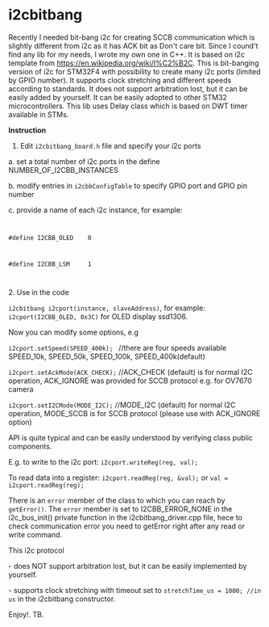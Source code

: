 # i2cbitbang
Recently I needed bit-bang i2c for creating SCCB communication which is slightly different from i2c as it has ACK bit as Don't care bit. Since I cound't find any lib for my needs, I wrote my own one in C++. It is based on i2c template from https://en.wikipedia.org/wiki/I%C2%B2C.
This is bit-banging version of i2c for STM32F4 with possibility to create many i2c ports (limited by GPIO number). It supports clock stretching and different speeds according to standards. It does not support arbitration lost, but it can be easily added by yourself.
It can be easily adopted to other STM32 microcontrollers. This lib uses Delay class which is based on DWT timer available in STMs.

<p><b>Instruction</b></P>

1. Edit <code>i2cbitbang_board.h</code> file and specify your i2c ports

<p>a. set a total number of i2c ports in the define NUMBER_OF_I2CBB_INSTANCES</p>
<p>b. modify entries in <code>i2cbbConfigTable</code> to specify GPIO port and GPIO pin number</p>
<p>c. provide a name of each i2c instance, for example:</p>
<code>
<p>#define I2CBB_OLED	 0</p>
<p>#define I2CBB_LSM	 1</p>
</code>

<p>2. Use in the code</p>
<p><code>i2cbitbang i2cport(instance, slaveAddress)</code>, for example: <code>i2cport(I2CBB_OLED, 0x3C)</code> for OLED display ssd1306.</p>
<p>Now you can modify some options, e.g</p>
<P><code>i2cport.setSpeed(SPEED_400k); </code> //there are four speeds available SPEED_10k, SPEED_50k, SPEED_100k, SPEED_400k(default)</P>
<P><code>i2cport.setAckMode(ACK_CHECK);</code> //ACK_CHECK (default) is for normal I2C operation, ACK_IGNORE was provided for SCCB protocol e.g. for OV7670 camera</P>
<P><code>i2cport.setI2CMode(MODE_I2C);</code>  //MODE_I2C (default) for normal I2C operation, MODE_SCCB is for SCCB protocol (please use with ACK_IGNORE option)</P>

<P>API is quite typical and can be easily understood by verifying class public components.</p>
<P>E.g. to write to the i2c port: <code>i2cport.writeReg(reg, val);</code></p>
<P>To read data into a register: <code>i2cport.readReg(reg, &val);</code> or <code>val = i2cport.readReg(reg);</code></p>

<P>There is an <code>error</code> member of the class to which you can reach by <code>getError()</code>. The <code>error</code> member 
is set to I2CBB_ERROR_NONE in the i2c_bus_init() private function in the i2cbitbang_driver.cpp file, hece to check communication error 
you need to getError right after any read or write command.</p>

<p>This i2c protocol 
<p>- does NOT support arbitration lost, but it can be easily implemented by yourself.</p>
<P>- supports clock stretching with timeout set to <code>stretchTime_us = 1000; //in us</code> in the i2cbitbang constructor.

Enjoy!.
TB.

